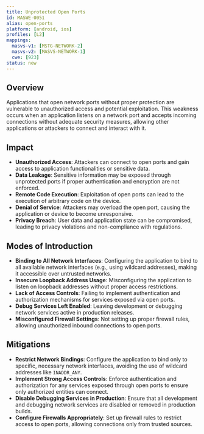 ```yaml
---
title: Unprotected Open Ports
id: MASWE-0051
alias: open-ports
platform: [android, ios]
profiles: [L2]
mappings:
  masvs-v1: [MSTG-NETWORK-2]
  masvs-v2: [MASVS-NETWORK-1]
  cwe: [923]
status: new
---
```


## Overview

Applications that open network ports without proper protection are vulnerable to unauthorized access and potential exploitation. This weakness occurs when an application listens on a network port and accepts incoming connections without adequate security measures, allowing other applications or attackers to connect and interact with it.

## Impact

- **Unauthorized Access**: Attackers can connect to open ports and gain access to application functionalities or sensitive data.
- **Data Leakage**: Sensitive information may be exposed through unprotected ports if proper authentication and encryption are not enforced.
- **Remote Code Execution**: Exploitation of open ports can lead to the execution of arbitrary code on the device.
- **Denial of Service**: Attackers may overload the open port, causing the application or device to become unresponsive.
- **Privacy Breach**: User data and application state can be compromised, leading to privacy violations and non-compliance with regulations.

## Modes of Introduction

- **Binding to All Network Interfaces**: Configuring the application to bind to all available network interfaces (e.g., using wildcard addresses), making it accessible over untrusted networks.
- **Insecure Loopback Address Usage**: Misconfiguring the application to listen on loopback addresses without proper access restrictions.
- **Lack of Access Controls**: Failing to implement authentication and authorization mechanisms for services exposed via open ports.
- **Debug Services Left Enabled**: Leaving development or debugging network services active in production releases.
- **Misconfigured Firewall Settings**: Not setting up proper firewall rules, allowing unauthorized inbound connections to open ports.

## Mitigations

- **Restrict Network Bindings**: Configure the application to bind only to specific, necessary network interfaces, avoiding the use of wildcard addresses like `INADDR_ANY`.
- **Implement Strong Access Controls**: Enforce authentication and authorization for any services exposed through open ports to ensure only authorized entities can connect.
- **Disable Debugging Services in Production**: Ensure that all development and debugging network services are disabled or removed in production builds.
- **Configure Firewalls Appropriately**: Set up firewall rules to restrict access to open ports, allowing connections only from trusted sources.
